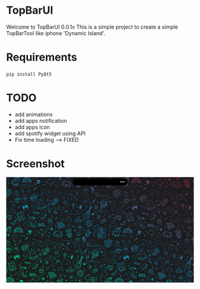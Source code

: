 # TopBarUI
Welcome to TopBarUI 0.0.1v
This is a simple project to create a simple TopBarTool
like iphone 'Dynamic Island'.

# Requirements

`pip install PyQt5 `

# TODO
- add animations
- add apps notification
- add apps icon
- add spotify widget using API
- Fix time loading --> FIXED

# Screenshot
!['Error'](/screenshot/TopBarUI.jpg)

